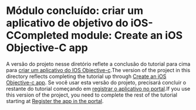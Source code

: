# <a name="completed-module-create-an-ios-objective-c-app"></a><span data-ttu-id="067fe-101">Módulo concluído: criar um aplicativo de objetivo do iOS-C</span><span class="sxs-lookup"><span data-stu-id="067fe-101">Completed module: Create an iOS Objective-C app</span></span>

<span data-ttu-id="067fe-102">A versão do projeto nesse diretório reflete a conclusão do tutorial para cima para [criar um aplicativo do IOS Objective-c](https://docs.microsoft.com/graph/tutorials/ios-objectivec?tutorial-step=1).</span><span class="sxs-lookup"><span data-stu-id="067fe-102">The version of the project in this directory reflects completing the tutorial up through [Create an iOS Objective-c app](https://docs.microsoft.com/graph/tutorials/ios-objectivec?tutorial-step=1).</span></span> <span data-ttu-id="067fe-103">Se você usar esta versão do projeto, precisará concluir o restante do tutorial começando em [registrar o aplicativo no portal](https://docs.microsoft.com/graph/tutorials/ios-objectivec?tutorial-step=2).</span><span class="sxs-lookup"><span data-stu-id="067fe-103">If you use this version of the project, you need to complete the rest of the tutorial starting at [Register the app in the portal](https://docs.microsoft.com/graph/tutorials/ios-objectivec?tutorial-step=2).</span></span>
